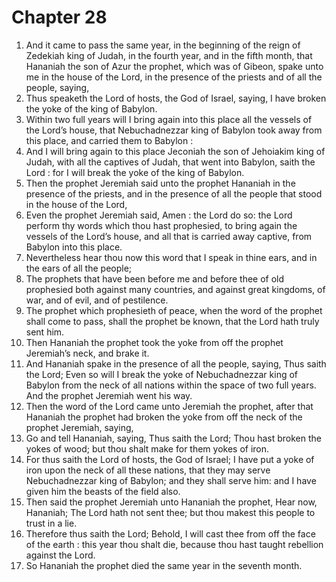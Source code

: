 # Chapter 28

1. And it came to pass the same year, in the beginning of the reign of Zedekiah king of Judah, in the fourth year, and in the fifth month, that Hananiah the son of Azur the prophet, which was of Gibeon, spake unto me in the house of the Lord, in the presence of the priests and of all the people, saying,
2. Thus speaketh the Lord of hosts, the God of Israel, saying, I have broken the yoke of the king of Babylon.
3. Within two full years will I bring again into this place all the vessels of the Lord’s house, that Nebuchadnezzar king of Babylon took away from this place, and carried them to Babylon :
4. And I will bring again to this place Jeconiah the son of Jehoiakim king of Judah, with all the captives of Judah, that went into Babylon, saith the Lord : for I will break the yoke of the king of Babylon.
5. Then the prophet Jeremiah said unto the prophet Hananiah in the presence of the priests, and in the presence of all the people that stood in the house of the Lord,
6. Even the prophet Jeremiah said, Amen : the Lord do so: the Lord perform thy words which thou hast prophesied, to bring again the vessels of the Lord’s house, and all that is carried away captive, from Babylon into this place.
7. Nevertheless hear thou now this word that I speak in thine ears, and in the ears of all the people;
8. The prophets that have been before me and before thee of old prophesied both against many countries, and against great kingdoms, of war, and of evil, and of pestilence.
9. The prophet which prophesieth of peace, when the word of the prophet shall come to pass, shall the prophet be known, that the Lord hath truly sent him.
10. Then Hananiah the prophet took the yoke from off the prophet Jeremiah’s neck, and brake it.
11. And Hananiah spake in the presence of all the people, saying, Thus saith the Lord; Even so will I break the yoke of Nebuchadnezzar king of Babylon from the neck of all nations within the space of two full years. And the prophet Jeremiah went his way.
12. Then the word of the Lord came unto Jeremiah the prophet, after that Hananiah the prophet had broken the yoke from off the neck of the prophet Jeremiah, saying,
13. Go and tell Hananiah, saying, Thus saith the Lord; Thou hast broken the yokes of wood; but thou shalt make for them yokes of iron.
14. For thus saith the Lord of hosts, the God of Israel; I have put a yoke of iron upon the neck of all these nations, that they may serve Nebuchadnezzar king of Babylon; and they shall serve him: and I have given him the beasts of the field also.
15. Then said the prophet Jeremiah unto Hananiah the prophet, Hear now, Hananiah; The Lord hath not sent thee; but thou makest this people to trust in a lie.
16. Therefore thus saith the Lord; Behold, I will cast thee from off the face of the earth : this year thou shalt die, because thou hast taught rebellion against the Lord.
17. So Hananiah the prophet died the same year in the seventh month.


